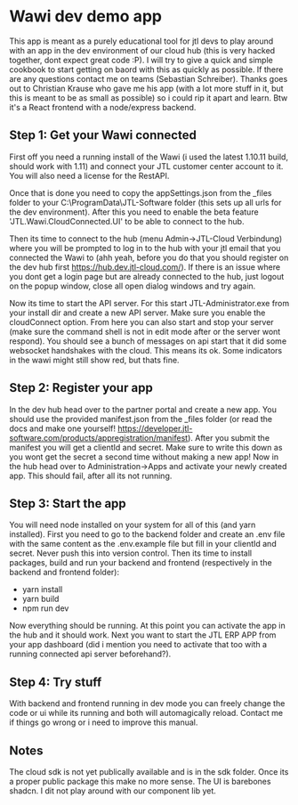 # Wawi dev demo app

This app is meant as a purely educational tool for jtl devs to play around with an app in the dev environment of our cloud hub (this is very hacked together, dont expect great code :P). I will try to give a quick and simple cookbook to start getting on baord with this as quickly as possible. If there are any questions contact me on teams (Sebastian Schreiber). Thanks goes out to Christian Krause who gave me his app (with a lot more stuff in it, but this is meant to be as small as possible) so i could rip it apart and learn. Btw it's a React frontend with a node/express backend.

## Step 1: Get your Wawi connected

First off you need a running install of the Wawi (i used the latest 1.10.11 build, should work with 1.11) and connect your JTL customer center account to it. You will also need a license for the RestAPI.

Once that is done you need to copy the appSettings.json from the _files folder to your C:\ProgramData\JTL-Software folder (this sets up all urls for the dev environment). After this you need to enable the beta feature 'JTL.Wawi.CloudConnected.UI' to be able to connect to the hub.

Then its time to connect to the hub (menu Admin->JTL-Cloud Verbindung) where you will be prompted to log in to the hub with your jtl email that you connected the Wawi to (ahh yeah, before you do that you should register on the dev hub first https://hub.dev.jtl-cloud.com/). If there is an issue where you dont get a login page but are already connected to the hub, just logout on the popup window, close all open dialog windows and try again.

Now its time to start the API server. For this start JTL-Administrator.exe from your install dir and create a new API server. Make sure you enable the cloudConnect option. From here you can also start and stop your server (make sure the command shell is not in edit mode after or the server wont respond). You should see a bunch of messages on api start that it did some websocket handshakes with the cloud. This means its ok. Some indicators in the wawi might still show red, but thats fine.

## Step 2: Register your app

In the dev hub head over to the partner portal and create a new app. You should use the provided manifest.json from the _files folder (or read the docs and make one yourself! https://developer.jtl-software.com/products/appregistration/manifest). After you submit the manifest you will get a clientId and secret. Make sure to write this down as you wont get the secret a second time without making a new app! Now in the hub head over to Administration->Apps and activate your newly created app. This should fail, after all its not running.

## Step 3: Start the app

You will need node installed on your system for all of this (and yarn installed). First you need to go to the backend folder and create an .env file with the same content as the .env.example file but fill in your clientId and secret. Never push this into version control. Then its time to install packages, build and run your backend and frontend (respectively in the backend and frontend folder):

   * yarn install
   * yarn build
   * npm run dev

Now everything should be running. At this point you can activate the app in the hub and it should work. Next you want to start the JTL ERP APP from your app dashboard (did i mention you need to activate that too with a running connected api server beforehand?).

## Step 4: Try stuff

With backend and frontend running in dev mode you can freely change the code or ui while its running and both will automagically reload. Contact me if things go wrong or i need to improve this manual.

## Notes

The cloud sdk is not yet publically available and is in the sdk folder. Once its a proper public package this make no more sense. The UI is barebones shadcn. I dit not play around with our component lib yet.